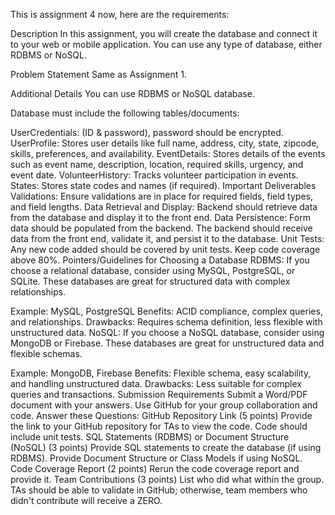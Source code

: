 This is assignment 4 now, here are the requirements:

Description
In this assignment, you will create the database and connect it to your web or mobile application. You can use any type of database, either RDBMS or NoSQL.

Problem Statement
Same as Assignment 1. 

Additional Details
You can use RDBMS or NoSQL database.

Database must include the following tables/documents:

UserCredentials: (ID & password), password should be encrypted.
UserProfile: Stores user details like full name, address, city, state, zipcode, skills, preferences, and availability.
EventDetails: Stores details of the events such as event name, description, location, required skills, urgency, and event date.
VolunteerHistory: Tracks volunteer participation in events.
States: Stores state codes and names (if required).
Important Deliverables
Validations: Ensure validations are in place for required fields, field types, and field lengths.
Data Retrieval and Display: Backend should retrieve data from the database and display it to the front end.
Data Persistence: Form data should be populated from the backend. The backend should receive data from the front end, validate it, and persist it to the database.
Unit Tests: Any new code added should be covered by unit tests. Keep code coverage above 80%.
Pointers/Guidelines for Choosing a Database
RDBMS: If you choose a relational database, consider using MySQL, PostgreSQL, or SQLite. These databases are great for structured data with complex relationships.

Example: MySQL, PostgreSQL
Benefits: ACID compliance, complex queries, and relationships.
Drawbacks: Requires schema definition, less flexible with unstructured data.
NoSQL: If you choose a NoSQL database, consider using MongoDB or Firebase. These databases are great for unstructured data and flexible schemas.

Example: MongoDB, Firebase
Benefits: Flexible schema, easy scalability, and handling unstructured data.
Drawbacks: Less suitable for complex queries and transactions.
Submission Requirements
Submit a Word/PDF document with your answers.
Use GitHub for your group collaboration and code.
Answer these Questions:
GitHub Repository Link (5 points)
Provide the link to your GitHub repository for TAs to view the code. Code should include unit tests.
SQL Statements (RDBMS) or Document Structure (NoSQL) (3 points)
Provide SQL statements to create the database (if using RDBMS).
Provide Document Structure or Class Models if using NoSQL.
Code Coverage Report (2 points)
Rerun the code coverage report and provide it.
Team Contributions (3 points)
List who did what within the group. TAs should be able to validate in GitHub; otherwise, team members who didn't contribute will receive a ZERO.